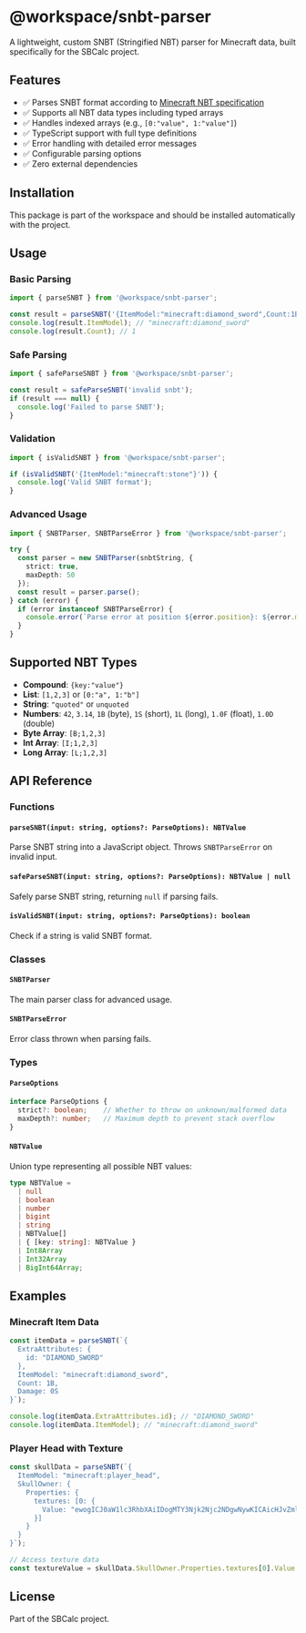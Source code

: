 # @workspace/snbt-parser

A lightweight, custom SNBT (Stringified NBT) parser for Minecraft data, built specifically for the SBCalc project.

## Features

- ✅ Parses SNBT format according to [Minecraft NBT specification](https://minecraft.fandom.com/wiki/NBT_format)
- ✅ Supports all NBT data types including typed arrays
- ✅ Handles indexed arrays (e.g., `[0:"value", 1:"value"]`)
- ✅ TypeScript support with full type definitions
- ✅ Error handling with detailed error messages
- ✅ Configurable parsing options
- ✅ Zero external dependencies

## Installation

This package is part of the workspace and should be installed automatically with the project.

## Usage

### Basic Parsing

```typescript
import { parseSNBT } from '@workspace/snbt-parser';

const result = parseSNBT('{ItemModel:"minecraft:diamond_sword",Count:1B}');
console.log(result.ItemModel); // "minecraft:diamond_sword"
console.log(result.Count); // 1
```

### Safe Parsing

```typescript
import { safeParseSNBT } from '@workspace/snbt-parser';

const result = safeParseSNBT('invalid snbt');
if (result === null) {
  console.log('Failed to parse SNBT');
}
```

### Validation

```typescript
import { isValidSNBT } from '@workspace/snbt-parser';

if (isValidSNBT('{ItemModel:"minecraft:stone"}')) {
  console.log('Valid SNBT format');
}
```

### Advanced Usage

```typescript
import { SNBTParser, SNBTParseError } from '@workspace/snbt-parser';

try {
  const parser = new SNBTParser(snbtString, {
    strict: true,
    maxDepth: 50
  });
  const result = parser.parse();
} catch (error) {
  if (error instanceof SNBTParseError) {
    console.error(`Parse error at position ${error.position}: ${error.message}`);
  }
}
```

## Supported NBT Types

- **Compound**: `{key:"value"}`
- **List**: `[1,2,3]` or `[0:"a", 1:"b"]`
- **String**: `"quoted"` or `unquoted`
- **Numbers**: `42`, `3.14`, `1B` (byte), `1S` (short), `1L` (long), `1.0F` (float), `1.0D` (double)
- **Byte Array**: `[B;1,2,3]`
- **Int Array**: `[I;1,2,3]`
- **Long Array**: `[L;1,2,3]`

## API Reference

### Functions

#### `parseSNBT(input: string, options?: ParseOptions): NBTValue`

Parse SNBT string into a JavaScript object. Throws `SNBTParseError` on invalid input.

#### `safeParseSNBT(input: string, options?: ParseOptions): NBTValue | null`

Safely parse SNBT string, returning `null` if parsing fails.

#### `isValidSNBT(input: string, options?: ParseOptions): boolean`

Check if a string is valid SNBT format.

### Classes

#### `SNBTParser`

The main parser class for advanced usage.

#### `SNBTParseError`

Error class thrown when parsing fails.

### Types

#### `ParseOptions`

```typescript
interface ParseOptions {
  strict?: boolean;    // Whether to throw on unknown/malformed data
  maxDepth?: number;   // Maximum depth to prevent stack overflow
}
```

#### `NBTValue`

Union type representing all possible NBT values:

```typescript
type NBTValue = 
  | null
  | boolean
  | number
  | bigint
  | string
  | NBTValue[]
  | { [key: string]: NBTValue }
  | Int8Array
  | Int32Array
  | BigInt64Array;
```

## Examples

### Minecraft Item Data

```typescript
const itemData = parseSNBT(`{
  ExtraAttributes: {
    id: "DIAMOND_SWORD"
  },
  ItemModel: "minecraft:diamond_sword",
  Count: 1B,
  Damage: 0S
}`);

console.log(itemData.ExtraAttributes.id); // "DIAMOND_SWORD"
console.log(itemData.ItemModel); // "minecraft:diamond_sword"
```

### Player Head with Texture

```typescript
const skullData = parseSNBT(`{
  ItemModel: "minecraft:player_head",
  SkullOwner: {
    Properties: {
      textures: [0: {
        Value: "ewogICJ0aW1lc3RhbXAiIDogMTY3Njk2Njc2NDgwNywKICAicHJvZmlsZUlkIiA6ICI2ZTIyNjYxZmNlMTI0MGE0YWE4OTA0NDA0NTFiYjBiNSI="
      }]
    }
  }
}`);

// Access texture data
const textureValue = skullData.SkullOwner.Properties.textures[0].Value;
```

## License

Part of the SBCalc project.
